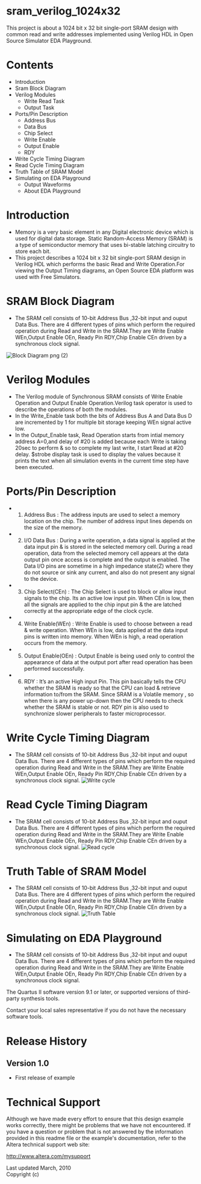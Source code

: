# sram_verilog_1024x32
This project is about a 1024 bit x 32 bit single-port SRAM design with common read and write addresses implemented using Verilog HDL in Open Source Simulator EDA Playground.

# Contents

- Introduction
- Sram Block Diagram
- Verilog Modules
  - Write Read Task
  - Output Task
- Ports/Pin Description
  - Address Bus
  - Data Bus
  - Chip Select
  - Write Enable
  - Output Enable
  - RDY
- Write Cycle Timing Diagram
- Read Cycle Timing Diagram
- Truth Table of SRAM Model
- Simulating on EDA Playground
  - Output Waveforms
  - About EDA Playground

# Introduction
   - Memory is a very basic element in any Digital electronic device which is used for digital data storage. Static Random-Access Memory (SRAM) is a type of semiconductor memory      that uses bi-stable latching circuitry  to store each bit. 
   - This project describes a 1024 bit x 32 bit single-port SRAM design in Verilog HDL which performs the basic Read and Write Operation.For viewing the Output Timing diagrams,      an Open Source EDA platform was used with Free Simulators.

# SRAM Block Diagram
  - The SRAM cell consists of 10-bit Address Bus ,32-bit input and ouput Data Bus. There are 4 different types of pins which perform the required operation during Read and Write     in the SRAM.They are Write Enable WEn,Output Enable OEn, Ready Pin RDY,Chip Enable CEn driven by a synchronous clock signal.
  
  ![Block Diagram png (2)](https://user-images.githubusercontent.com/66715802/96230332-0d34e680-0fb5-11eb-97ad-6c8324ff3b60.png)

  
# Verilog Modules
  - The Verilog module of Synchronous SRAM consists of Write Enable Operation and Output Enable Operation.Verilog task operator is used to describe the operations of both the       modules.
  - In the Write_Enable task both the bits of Address Bus A and Data Bus D are incremented by 1 for multiple bit storage keeping WEn signal active low.
  - In the Output_Enable task, Read Operation starts from intial memory address A=0,and delay of #20 is added because each Write is taking 20sec to perform & so to complete
    my last write, I start Read at #20 delay. $strobe display task is used to display the values because it prints the text when all simulation events in the current time step       have been executed.

  
  

# Ports/Pin Description
  - 1. Address Bus : The address inputs are used to select a memory location on the chip. The number of address input lines depends on the size of the memory. 
  - 2. I/O Data Bus : During a write operation, a data signal is applied at the data input pin & is stored in the selected memory cell. During a read operation, data from the          selected memory cell appears at the data output pin once access is complete and the output is enabled.
       The Data I/O pins are sometime in a high impedance state(Z) where they do not source or sink any current, and also do not present any signal to the device.
  - 3. Chip Select(CEn) : The Chip Select is used to block or allow input signals to the chip. Its an active low input pin. When CEn is low, then all the signals are applied to        the chip input pin & the are latched correctly at the appropriate edge of the clock cycle.
  - 4. Write Enable(WEn) : Write Enable is used to choose between a read & write operation. When WEn is low, data applied at the data input pins is written into memory. 
       When WEn is high, a read operation occurs from the memory.
  - 5. Output Enable(OEn) : Output Enable is being used only to control the appearance of data at the output port after read operation has been performed successfully.
  - 6. RDY : It’s an active High input Pin. This pin basically tells the CPU whether the SRAM is ready so that the CPU can load & retrieve information to/from the SRAM.
       Since SRAM is a Volatile memory , so when there is any power up-down then the CPU needs to check whether the SRAM is stable or not. RDY pin is also used to synchronize          slower peripherals to faster microprocessor.


  
# Write Cycle Timing Diagram
  - The SRAM cell consists of 10-bit Address Bus ,32-bit input and ouput Data Bus. There are 4 different types of pins which perform the required operation during Read and Write     in the SRAM.They are Write Enable WEn,Output Enable OEn, Ready Pin RDY,Chip Enable CEn driven by a synchronous clock signal. 
  ![Write cycle](https://user-images.githubusercontent.com/66715802/96369277-95161e80-1176-11eb-88fa-2fe8d861ca1f.png)

  
# Read Cycle Timing Diagram
  - The SRAM cell consists of 10-bit Address Bus ,32-bit input and ouput Data Bus. There are 4 different types of pins which perform the required operation during Read and Write     in the SRAM.They are Write Enable WEn,Output Enable OEn, Ready Pin RDY,Chip Enable CEn driven by a synchronous clock signal.
  ![Read cycle](https://user-images.githubusercontent.com/66715802/96369442-96941680-1177-11eb-9d38-97d1981179cf.png)

  
# Truth Table of SRAM Model
  - The SRAM cell consists of 10-bit Address Bus ,32-bit input and ouput Data Bus. There are 4 different types of pins which perform the required operation during Read and Write     in the SRAM.They are Write Enable WEn,Output Enable OEn, Ready Pin RDY,Chip Enable CEn driven by a synchronous clock signal.
  ![Truth Table](https://user-images.githubusercontent.com/66715802/96370413-474fe500-117b-11eb-96fa-9b17e66f6ca7.png)

  
# Simulating on EDA Playground
  - The SRAM cell consists of 10-bit Address Bus ,32-bit input and ouput Data Bus. There are 4 different types of pins which perform the required operation during Read and Write     in the SRAM.They are Write Enable WEn,Output Enable OEn, Ready Pin RDY,Chip Enable CEn driven by a synchronous clock signal.
  

The Quartus II software version 9.1 or later, 
or supported versions of third-party synthesis tools. 

Contact your local sales representative if you do not have the
necessary software tools.


Release History
===============

Version 1.0
-----------
- First release of example


Technical Support
=================

Although we have made every effort to ensure that this design
example works correctly, there might be problems that we have not
encountered. If you have a question or problem that is not
answered by the information provided in this readme file or the
example's documentation, refer to the Altera technical support
web site: 

http://www.altera.com/mysupport


Last updated March, 2010                                
Copyright (c) 

